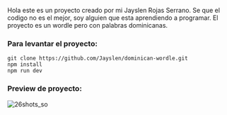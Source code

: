 Hola este es un proyecto creado por mi Jayslen Rojas Serrano.
Se que el codigo no es el mejor, soy alguien que esta aprendiendo a programar.
El proyecto es un wordle pero con palabras dominicanas.
 
### Para levantar el proyecto:
```
git clone https://github.com/Jayslen/dominican-wordle.git
npm install
npm run dev
```
### Preview de proyecto:
![26shots_so](https://github.com/Jayslen/dominican-wordle/assets/122827918/f9bccac1-98d4-44d8-8269-2caabe8db563)


